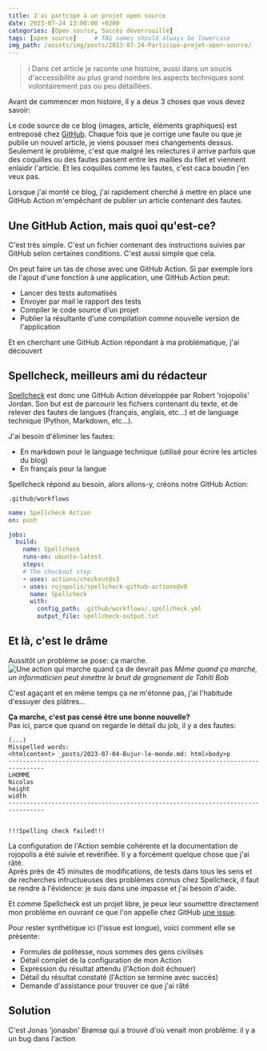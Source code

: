 ```yaml
---
title: J'ai partcipé à un projet open source
date: 2023-07-24 13:00:00 +0200
categories: [Open source, Succès déverrouillé]
tags: [open source]     # TAG names should always be lowercase
img_path: /assets/img/posts/2023-07-24-Participe-projet-open-source/
---
```


> ℹ️ Dans cet article je raconte une histoire, aussi dans un soucis d'accessibilité au plus grand nombre les aspects techniques sont volontairement pas ou peu détaillées.

Avant de commencer mon histoire, il y a deux 3 choses que vous devez savoir:

Le code source de ce blog (images, article, éléments graphiques) est entreposé chez [GitHub](https://github.com/). Chaque fois que je corrige une faute ou que je publie un nouvel article, je viens pousser mes changements dessus. Seulement le problème, c'est que malgré les relectures il arrive parfois que des coquilles ou des fautes passent entre les mailles du filet et viennent enlaidir l'article. Et les coquilles comme les fautes, c'est caca boudin j'en veux pas.

Lorsque j'ai monté ce blog, j'ai rapidement cherché à mettre en place une GitHub Action m'empêchant de publier un article contenant des fautes.

## Une GitHub Action, mais quoi qu'est-ce?

C'est très simple.
C'est un fichier contenant des instructions suivies par GitHub selon certaines conditions. C'est aussi simple que cela.

On peut faire un tas de chose avec une GitHub Action. Si par exemple lors de l'ajout d'une fonction à une application, une GitHub Action peut:

* Lancer des tests automatisés
* Envoyer par mail le rapport des tests
* Compiler le code source d'un projet
* Publier la résultante d'une compilation comme nouvelle version de l'application

Et en cherchant une GitHub Action répondant à ma problématique, j'ai découvert

## Spellcheck, meilleurs ami du rédacteur

[Spellcheck](https://github.com/rojopolis/spellcheck-github-actions) est donc une GitHub Action développée par Robert 'rojopolis' Jordan. Son but est de parcourir les fichiers contenant du texte, et de relever des fautes de langues (français, anglais, etc...) et de language technique (Python, Markdown, etc...).

J'ai besoin d'éliminer les fautes:

* En markdown pour le language technique (utilisé pour écrire les articles du blog)
* En français pour la langue

Spellcheck répond au besoin, alors allons-y, créons notre GitHub Action:

`.github/workflows`

```yaml
name: Spellcheck Action
on: push

jobs:
  build:
    name: Spellcheck
    runs-on: ubuntu-latest
    steps:
    # The checkout step
    - uses: actions/checkout@v3
    - uses: rojopolis/spellcheck-github-actions@v0
      name: Spellcheck
      with:
        config_path: .github/workflows/.spellcheck.yml
        output_file: spellcheck-output.txt
```

## Et là, c'est le drâme

Aussitôt un problème se pose: ça marche.
![Une action qui marche quand ça de devrait pas](1-action-false-success.png)
_Même quand ça marche, un informaticien peut émettre le bruit de grognement de Tahiti Bob_

C'est agaçant et en même temps ça ne m'étonne pas, j'ai l'habitude d'essuyer des plâtres...

**Ça marche, c'est pas censé être une bonne nouvelle?**  
Pas ici, parce que quand on regarde le détail du job, il y a des fautes:

```text
(...)
Misspelled words:
<htmlcontent> _posts/2023-07-04-Bujur-le-monde.md: html>body>p
--------------------------------------------------------------------------------
LHOMME
Nicolas
height
width
--------------------------------------------------------------------------------


!!!Spelling check failed!!!
```

La configuration de l'Action semble cohérente et la documentation de rojopolis a été suivie et revérifiée. Il y a forcément quelque chose que j'ai râté.  
Après près de 45 minutes de modifications, de tests dans tous les sens et de recherches infructueuses des problèmes connus chez Spellcheck, il faut se rendre à l'évidence: je suis dans une impasse et j'ai besoin d'aide.

Et comme Spellcheck est un projet libre, je peux leur soumettre directement mon problème en ouvrant ce que l'on appelle chez GitHub [une issue](https://github.com/rojopolis/spellcheck-github-actions/issues/166).

Pour rester synthétique ici (l'issue est longue), voici comment elle se présente:

* Formules de politesse, nous sommes des gens civilisés
* Détail complet de la configuration de mon Action
* Expression du résultat attendu (l'Action doit échouer)
* Détail du résultat constaté (l'Action se termine avec succès)
* Demande d'assistance pour trouver ce que j'ai râté

## Solution

C'est Jonas 'jonasbn' Brømsø qui a trouvé d'où venait mon problème: il y a un bug dans l'action